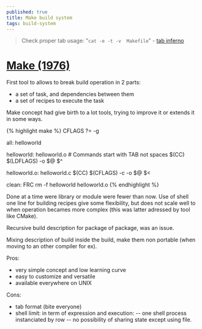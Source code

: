 ```yaml
---
published: true
title: Make build system
tags: build-system
---
```

> Check proper tab usage: "`cat -e -t -v  Makefile`" - [ tab inferno](https://stackoverflow.com/questions/16931770/makefile4-missing-separator-stop/16945143#16945143)

# [Make (1976)](https://en.wikipedia.org/wiki/Make_(software))

First tool to allows to break build operation in 2 parts:
- a set of task, and dependencies between them
- a set of recipes to execute the task

Make concept had give birth to a lot tools, trying to improve it or extends it in some ways.

{% highlight make %}
CFLAGS ?= -g

all: helloworld

helloworld: helloworld.o
	# Commands start with TAB not spaces
	$(CC) $(LDFLAGS) -o $@ $^

helloworld.o: helloworld.c
	$(CC) $(CFLAGS) -c -o $@ $<

clean: FRC
	rm -f helloworld helloworld.o
{% endhighlight %}

Done at a time were library or module were fewer than now.
Use of shell one line for building recipes give some flexibility, but does not scale well
to when operation becames more complex (this was latter adressed by tool like CMake).

Recursive build description for package of package, was an issue.

Mixing description of build inside the build, make them non portable (when moving to an other compiler for ex).

Pros:
- very simple concept and low learning curve
- easy to customize and versatile
- available everywhere on UNIX

Cons:
- tab format (bite everyone)
- shell limit: in term of expression and execution: 
	-- one shell process instanciated by row
    -- no possibility of sharing state except using file.
